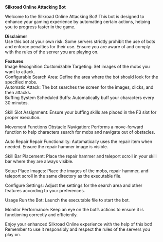 <b>Silkroad Online Attacking Bot</b>

Welcome to the Silkroad Online Attacking Bot! This bot is designed to enhance your gaming experience by automating certain actions, helping you to progress faster in the game.

<b>Disclaimer</b>
<br>
Use this bot at your own risk. Some servers strictly prohibit the use of bots and enforce penalties for their use. Ensure you are aware of and comply with the rules of the server you are playing on.

<b>Features</b>
<br>
Image Recognition
Customizable Targeting: Set images of the mobs you want to attack.
<br>
Configurable Search Area: Define the area where the bot should look for the specified mobs.
<br>
Automatic Attack: The bot searches the screen for the images, clicks, and then attacks.
<br>
Buffing System
Scheduled Buffs: Automatically buff your characters every 30 minutes.

Skill Slot Assignment: Ensure your buffing skills are placed in the F3 slot for proper execution.

Movement Functions
Obstacle Navigation: Performs a move-forward function to help characters search for mobs and navigate out of obstacles.

Auto Repair
Repair Functionality: Automatically uses the repair item when needed. Ensure the repair hammer image is visible.

Skill Bar Placement: Place the repair hammer and teleport scroll in your skill bar where they are always visible.

Setup
Place Images: Place the images of the mobs, repair hammer, and teleport scroll in the same directory as the executable file.

Configure Settings: Adjust the settings for the search area and other features according to your preferences.

Usage
Run the Bot: Launch the executable file to start the bot.

Monitor Performance: Keep an eye on the bot’s actions to ensure it is functioning correctly and efficiently.

Enjoy your enhanced Silkroad Online experience with the help of this bot! Remember to use it responsibly and respect the rules of the servers you play on.

